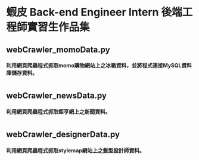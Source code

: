 # 蝦皮 Back-end Engineer Intern 後端工程師實習生作品集
## webCrawler_momoData.py
#### 利用網頁爬蟲程式抓取momo購物網站上之冰箱資料，並將程式連接MySQL資料庫儲存資料。
# 
## webCrawler_newsData.py
#### 利用網頁爬蟲程式抓取鉅亨網上之新聞資料。
#
## webCrawler_designerData.py
#### 利用網頁爬蟲程式抓取stylemap網站上之髮型設計師資料。
#
